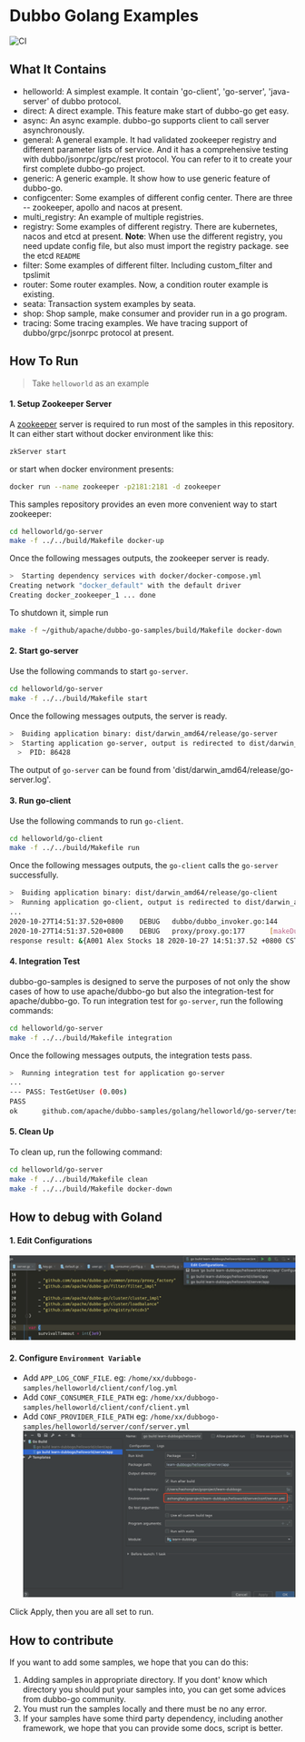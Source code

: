 # Dubbo Golang Examples

![CI](https://github.com/apache/dubbo-go-samples/workflows/CI/badge.svg)

## What It Contains

* helloworld: A simplest example. It contain 'go-client', 'go-server', 'java-server' of dubbo protocol. 
* direct: A direct example. This feature make start of dubbo-go get easy. 
* async: An async example. dubbo-go supports client to call server asynchronously. 
* general: A general example. It had validated zookeeper registry and different parameter lists of service. 
  And it has a comprehensive testing with dubbo/jsonrpc/grpc/rest protocol. You can refer to it to create your first complete dubbo-go project.
* generic: A generic example. It show how to use generic feature of dubbo-go.
* configcenter: Some examples of different config center. There are three -- zookeeper, apollo and nacos at present.
* multi_registry: An example of multiple registries.
* registry: Some examples of different registry. There are kubernetes, nacos and etcd at present. **Note**: When use the different registry, you need update config file, but also must import the registry package. see the etcd `README`
* filter: Some examples of different filter. Including custom_filter and tpslimit
* router: Some router examples. Now, a condition router example is existing. 
* seata: Transaction system examples by seata.
* shop: Shop sample, make consumer and provider run in a go program.
* tracing: Some tracing examples. We have tracing support of dubbo/grpc/jsonrpc protocol at present. 

## How To Run

> Take `helloworld` as an example

#### 1. Setup Zookeeper Server

A [zookeeper](https://zookeeper.apache.org/releases.html) server is required to run most of the samples in this repository. It can either start without docker environment like this:

```bash
zkServer start
```

or start when docker environment presents:

```bash
docker run --name zookeeper -p2181:2181 -d zookeeper
```

This samples repository provides an even more convenient way to start zookeeper:

```bash
cd helloworld/go-server
make -f ../../build/Makefile docker-up
```

Once the following messages outputs, the zookeeper server is ready.

```bash
>  Starting dependency services with docker/docker-compose.yml
Creating network "docker_default" with the default driver
Creating docker_zookeeper_1 ... done
```

To shutdown it, simple run

```bash
make -f ~/github/apache/dubbo-go-samples/build/Makefile docker-down
```

#### 2. Start go-server

Use the following commands to start `go-server`.

```bash
cd helloworld/go-server
make -f ../../build/Makefile start
```

Once the following messages outputs, the server is ready.

```bash
>  Buiding application binary: dist/darwin_amd64/release/go-server
>  Starting application go-server, output is redirected to dist/darwin_amd64/release/go-server.log
  >  PID: 86428
```

The output of `go-server` can be found from 'dist/darwin_amd64/release/go-server.log'.

#### 3. Run go-client

Use the following commands to run `go-client`.

```bash
cd helloworld/go-client
make -f ../../build/Makefile run
```

Once the following messages outputs, the `go-client` calls the `go-server` successfully.

```bash
>  Buiding application binary: dist/darwin_amd64/release/go-client
>  Running application go-client, output is redirected to dist/darwin_amd64/release/go-client.log
...
2020-10-27T14:51:37.520+0800    DEBUG   dubbo/dubbo_invoker.go:144      result.Err: <nil>, result.Rest: &{A001 Alex Stocks 18 2020-10-27 14:51:37.52 +0800 CST}
2020-10-27T14:51:37.520+0800    DEBUG   proxy/proxy.go:177      [makeDubboCallProxy] result: &{A001 Alex Stocks 18 2020-10-27 14:51:37.52 +0800 CST}, err: <nil>
response result: &{A001 Alex Stocks 18 2020-10-27 14:51:37.52 +0800 CST}
```

#### 4. Integration Test

dubbo-go-samples is designed to serve the purposes of not only the show cases of how to use apache/dubbo-go but also the integration-test for apache/dubbo-go. To run integration test for `go-server`, run the following commands:

```bash
cd helloworld/go-server
make -f ../../build/Makefile integration
```

Once the following messages outputs, the integration tests pass.

```bash
>  Running integration test for application go-server
...
--- PASS: TestGetUser (0.00s)
PASS
ok      github.com/apache/dubbo-samples/golang/helloworld/go-server/tests/integration   3.603s
```

#### 5. Clean Up

To clean up, run the following command:

```bash
cd helloworld/go-server
make -f ../../build/Makefile clean
make -f ../../build/Makefile docker-down
```

## How to debug with Goland

#### 1. Edit Configurations

![](.images/edit_configuratios.png)

#### 2. Configure `Environment Variable`

* Add `APP_LOG_CONF_FILE`. eg: `/home/xx/dubbogo-samples/helloworld/client/conf/log.yml`
* Add `CONF_CONSUMER_FILE_PATH` eg: `/home/xx/dubbogo-samples/helloworld/client/conf/client.yml`
* Add `CONF_PROVIDER_FILE_PATH` eg: `/home/xx/dubbogo-samples/helloworld/server/conf/server.yml`
![](.images/edit_env.png)
	
Click Apply, then you are all set to run.

## How to contribute

If you want to add some samples, we hope that you can do this:
1. Adding samples in appropriate directory. If you dont' know which directory you should put your samples into, you can get some advices from dubbo-go community.
2. You must run the samples locally and there must be no any error.
3. If your samples have some third party dependency, including another framework, we hope that you can provide some docs, script is better.
